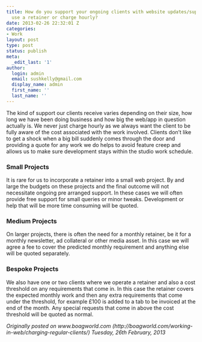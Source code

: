 ```yaml
---
title: How do you support your ongoing clients with website updates/support? Do you
  use a retainer or charge hourly?
date: 2013-02-26 22:32:01 Z
categories:
- Work
layout: post
type: post
status: publish
meta:
  _edit_last: '1'
author:
  login: admin
  email: sushkelly@gmail.com
  display_name: admin
  first_name: ''
  last_name: ''
---
```


<p>The kind of support our clients receive varies depending on their size, how long we have been doing business and how big the web/app in question actually is. We never just charge hourly as we always want the client to be fully aware of the cost associated with the work involved. Clients don’t like to get a shock when a big bill suddenly comes through the door and providing a quote for any work we do helps to avoid feature creep and allows us to make sure development stays within the studio work schedule.</p>
<p></p>
<h3>Small Projects</h3>
<p>It is rare for us to incorporate a retainer into a small web project. By and large the budgets on these projects and the final outcome will not necessitate ongoing pre arranged support. In these cases we will often provide free support for small queries or minor tweaks. Development or help that will be more time consuming will be quoted.</p>
<h3>Medium Projects</h3>
<p>On larger projects, there is often the need for a monthly retainer, be it for a monthly newsletter, ad collateral or other media asset. In this case we will agree a fee to cover the predicted monthly requirement and anything else will be quoted separately.</p>
<h3>Bespoke Projects</h3>
<p>We also have one or two clients where we operate a retainer and also a cost threshold on any requirements that come in. In this case the retainer covers the expected monthly work and then any extra requirements that come under the threshold, for example £100 is added to a tab to be invoiced at the end of the month. Any special requests that come in above the cost threshold will be quoted as normal.</p>
<p><em>Originally posted on www.boagworld.com (http://boagworld.com/working-in-web/charging-regular-clients/) Tuesday, 26th February, 2013</em></p>
